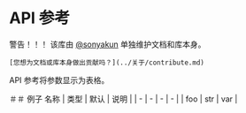 # API 参考
警告！！！
    该库由 [@sonyakun](https://github.com/sonyakun) 单独维护文档和库本身。

    [您想为文档或库本身做出贡献吗？](../关于/contribute.md)

API 参考将参数显示为表格。

＃＃ 例子
名称 | 类型 | 默认 | 说明 |
| - | - | - | - |
| foo | str | var |